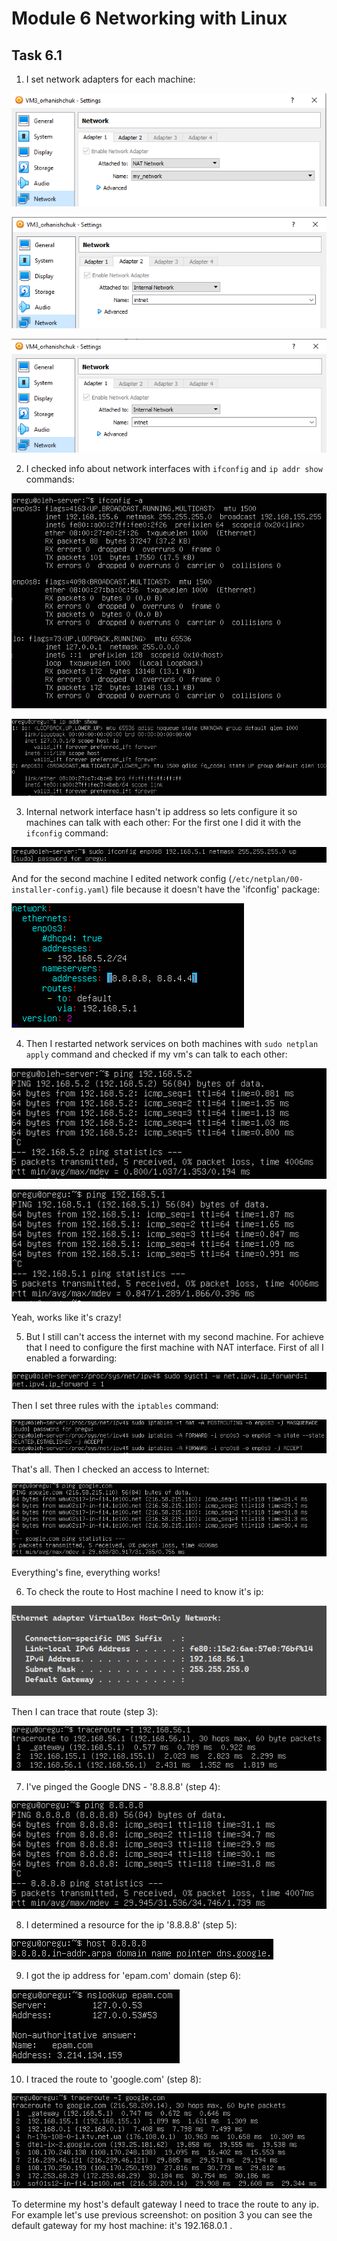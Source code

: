 # Module 6 Networking with Linux

## Task 6.1

1. I set network adapters for each machine:

![setting network adapters](./images/1.png?raw=true)

![setting network adapters](./images/2.png?raw=true)

![setting network adapters](./images/3.png?raw=true)

2. I checked info about network interfaces with `ifconfig` and `ip addr show` commands:

![checking network interfaces info in first workstation](./images/4.png?raw=true)

![checking network interfaces info in second workstation](./images/5.png?raw=true)

3. Internal network interface hasn't ip address so lets configure it so machines can talk with each other:
For the first one I did it with the `ifconfig` command:

![configuring internal network interface for the first machine](./images/6.png?raw=true)

And for the second machine I edited network config (`/etc/netplan/00-installer-config.yaml`) file because it doesn't have the 'ifconfig' package:

![configuring internal network interface for the second machine](./images/7.png?raw=true)

4. Then I restarted network services on both machines with `sudo netplan apply` command and checked if my vm's can talk to each other:

![pinging vm1 to vm2](./images/8.png?raw=true)

![pinging vm2 to vm1](./images/9.png?raw=true)

Yeah, works like it's crazy!

5. But I still can't access the internet with my second machine. For achieve that I need to configure the first machine with NAT interface. First of all I enabled a forwarding:

![enabling a forwarding](./images/10.png?raw=true)

Then I set three rules with the `iptables` command:

![setting forwarding rules](./images/11.png?raw=true)

That's all. Then I checked an access to Internet:

![checking an access to Internet by pinging google.com](./images/12.png?raw=true)

Everything's fine, everything works!

6. To check the route to Host machine I need to know it's ip:

![getting host machine's ip](./images/13.png?raw=true)

Then I can trace that route (step 3):

![tracing the route to host](./images/14.png?raw=true)

7. I've pinged the Google DNS - '8.8.8.8' (step 4):

![pinging Google DNS](./images/15.png?raw=true)

8. I determined a resource for the ip '8.8.8.8' (step 5):

![determining a host for the ip 8.8.8.8](./images/16.png?raw=true)

9. I got the ip address for 'epam.com' domain (step 6):

![getting the ip address for 'epam.com' domain](./images/17.png?raw=true)

10. I traced the route to 'google.com' (step 8):

![tracing the route to 'google.com'](./images/18.png?raw=true)

To determine my host's default gateway I need to trace the route to any ip. For example let's use previous screenshot: on position 3 you can see the default gateway for my host machine: it's 192.168.0.1 .

